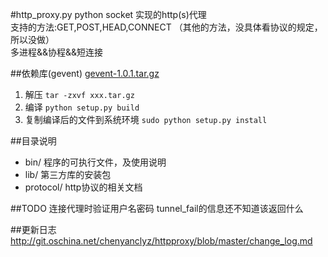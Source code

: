 #http_proxy.py
python socket 实现的http(s)代理  
支持的方法:GET,POST,HEAD,CONNECT （其他的方法，没具体看协议的规定，所以没做）    
多进程&&协程&&短连接   


##依赖库(gevent)
[gevent-1.0.1.tar.gz](http://git.oschina.net/chenyanclyz/httpproxy/blob/master/lib/gevent-1.0.1.tar.gz)    
1. 解压 `tar -zxvf xxx.tar.gz`   
2. 编译 `python setup.py build`   
3. 复制编译后的文件到系统环境 `sudo python setup.py install`    


##目录说明
+ bin/ 程序的可执行文件，及使用说明   
+ lib/ 第三方库的安装包   
+ protocol/ http协议的相关文档   

##TODO
连接代理时验证用户名密码
tunnel_fail的信息还不知道该返回什么

##更新日志
http://git.oschina.net/chenyanclyz/httpproxy/blob/master/change_log.md
